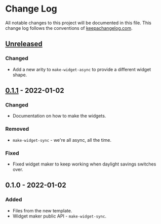 # Change Log
All notable changes to this project will be documented in this file. This change log follows the conventions of [keepachangelog.com](http://keepachangelog.com/).

## [Unreleased]
### Changed
- Add a new arity to `make-widget-async` to provide a different widget shape.

## [0.1.1] - 2022-01-02
### Changed
- Documentation on how to make the widgets.

### Removed
- `make-widget-sync` - we're all async, all the time.

### Fixed
- Fixed widget maker to keep working when daylight savings switches over.

## 0.1.0 - 2022-01-02
### Added
- Files from the new template.
- Widget maker public API - `make-widget-sync`.

[Unreleased]: https://github.com/your-name/front-end-testing-with-clojure-etaoin/compare/0.1.1...HEAD
[0.1.1]: https://github.com/your-name/front-end-testing-with-clojure-etaoin/compare/0.1.0...0.1.1

